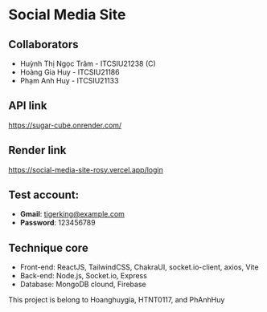 # Social Media Site

## Collaborators
* Huỳnh Thị Ngọc Trâm - ITCSIU21238 (C)
* Hoàng Gia Huy - ITCSIU21186
* Phạm Anh Huy - ITCSIU21133

## API link
https://sugar-cube.onrender.com/

## Render link
https://social-media-site-rosy.vercel.app/login

## Test account: 
* **Gmail**: tigerking@example.com
* **Password**: 123456789

## Technique core
* Front-end: ReactJS, TailwindCSS, ChakraUI, socket.io-client, axios, Vite
* Back-end: Node.js, Socket.io, Express
* Database: MongoDB clound, Firebase

This project is belong to 
Hoanghuygia, HTNT0117, and PhAnhHuy
